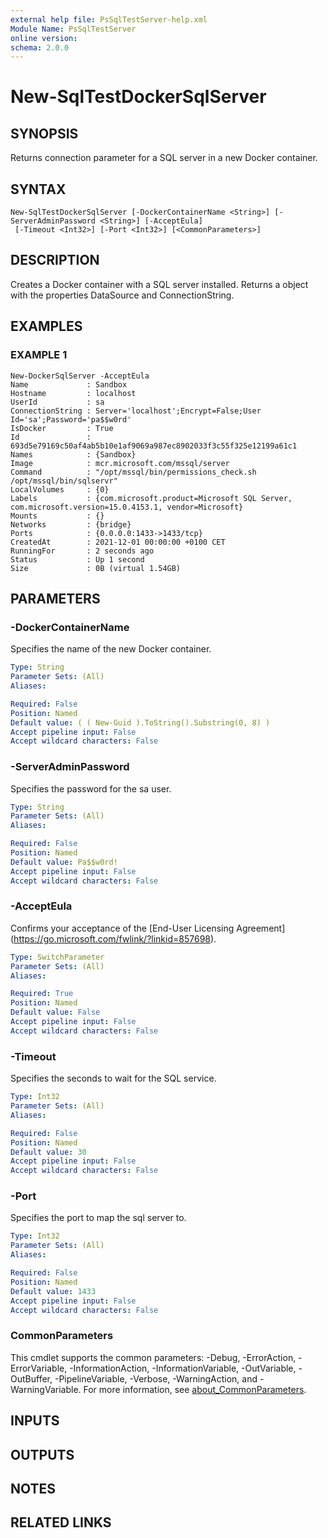 ```yaml
---
external help file: PsSqlTestServer-help.xml
Module Name: PsSqlTestServer
online version:
schema: 2.0.0
---
```


# New-SqlTestDockerSqlServer

## SYNOPSIS
Returns connection parameter for a SQL server in a new Docker container.

## SYNTAX

```
New-SqlTestDockerSqlServer [-DockerContainerName <String>] [-ServerAdminPassword <String>] [-AcceptEula]
 [-Timeout <Int32>] [-Port <Int32>] [<CommonParameters>]
```

## DESCRIPTION
Creates a Docker container with a SQL server installed.
Returns a object with the properties DataSource and ConnectionString.

## EXAMPLES

### EXAMPLE 1
```
New-DockerSqlServer -AcceptEula
Name             : Sandbox
Hostname         : localhost
UserId           : sa
ConnectionString : Server='localhost';Encrypt=False;User Id='sa';Password='pa$$w0rd'
IsDocker         : True
Id               : 693d5e79169c50af4ab5b10e1af9069a987ec8902033f3c55f325e12199a61c1
Names            : {Sandbox}
Image            : mcr.microsoft.com/mssql/server
Command          : "/opt/mssql/bin/permissions_check.sh /opt/mssql/bin/sqlservr"
LocalVolumes     : {0}
Labels           : {com.microsoft.product=Microsoft SQL Server, com.microsoft.version=15.0.4153.1, vendor=Microsoft}
Mounts           : {}
Networks         : {bridge}
Ports            : {0.0.0.0:1433->1433/tcp}
CreatedAt        : 2021-12-01 00:00:00 +0100 CET
RunningFor       : 2 seconds ago
Status           : Up 1 second
Size             : 0B (virtual 1.54GB)
```

## PARAMETERS

### -DockerContainerName
Specifies the name of the new Docker container.

```yaml
Type: String
Parameter Sets: (All)
Aliases:

Required: False
Position: Named
Default value: ( ( New-Guid ).ToString().Substring(0, 8) )
Accept pipeline input: False
Accept wildcard characters: False
```

### -ServerAdminPassword
Specifies the password for the sa user.

```yaml
Type: String
Parameter Sets: (All)
Aliases:

Required: False
Position: Named
Default value: Pa$$w0rd!
Accept pipeline input: False
Accept wildcard characters: False
```

### -AcceptEula
Confirms your acceptance of the \[End-User Licensing Agreement\](https://go.microsoft.com/fwlink/?linkid=857698).

```yaml
Type: SwitchParameter
Parameter Sets: (All)
Aliases:

Required: True
Position: Named
Default value: False
Accept pipeline input: False
Accept wildcard characters: False
```

### -Timeout
Specifies the seconds to wait for the SQL service.

```yaml
Type: Int32
Parameter Sets: (All)
Aliases:

Required: False
Position: Named
Default value: 30
Accept pipeline input: False
Accept wildcard characters: False
```

### -Port
Specifies the port to map the sql server to.

```yaml
Type: Int32
Parameter Sets: (All)
Aliases:

Required: False
Position: Named
Default value: 1433
Accept pipeline input: False
Accept wildcard characters: False
```

### CommonParameters
This cmdlet supports the common parameters: -Debug, -ErrorAction, -ErrorVariable, -InformationAction, -InformationVariable, -OutVariable, -OutBuffer, -PipelineVariable, -Verbose, -WarningAction, and -WarningVariable. For more information, see [about_CommonParameters](http://go.microsoft.com/fwlink/?LinkID=113216).

## INPUTS

## OUTPUTS

## NOTES

## RELATED LINKS

